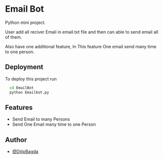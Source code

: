 # Email Bot

Python mini project.

User add all reciver Email
in email.txt file and then can able to send email all 
of them.

Also have one additional feature, In This feature
One  email send many time to one person.
## Deployment

To deploy this project run

```bash
  cd EmailBot
  python Emailbot.py
```

  
## Features

- Send Email to many Persons
- Send One Email many time to one Person

  
## Author

- [@DilipBagda](https://www.github.com/DilipBagda)

  
